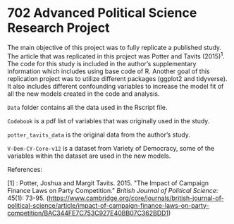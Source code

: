 # 702 Advanced Political Science Research Project

The main objective of this project was to fully replicate a published study. The article that was replicated in this project was Potter and Tavits (2015)<sup>1</sup>. The code for this study is included in the author’s supplementary information which includes using base code of R. Another goal of this replication project was to utilize different packages (ggplot2 and tidyverse). It also includes different confounding variables to increase the model fit of all the new models created in the code and analysis. 

`Data` folder contains all the data used in the Rscript file. 

`Codebook` is a pdf list of variables that was originally used in the study. 

`potter_tavits_data` is the original data from the author’s study. 

`V-Dem-CY-Core-v12` is a dataset from Variety of Democracy, some of the variables within the dataset are used in the new models. 


References: 

[1] : Potter, Joshua and Margit Tavits. 2015. "The Impact of Campaign Finance Laws on Party Competition." *British Journal of Political Science*: 45(1): 73-95. (https://www.cambridge.org/core/journals/british-journal-of-political-science/article/impact-of-campaign-finance-laws-on-party-competition/BAC344FE7C753C927E40BB07C362BDD1) 
